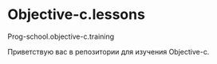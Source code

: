 Objective-c.lessons
===================

Prog-school.objective-c.training

Приветствую вас в репозитории для изучения Objective-c.
